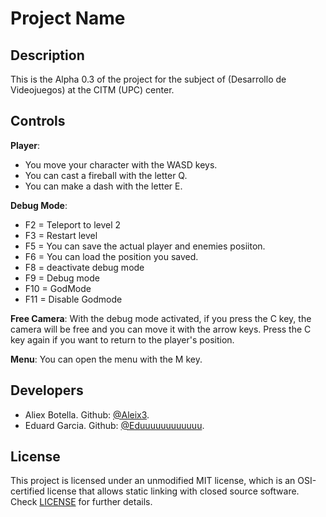 # Project Name

## Description

This is the Alpha 0.3 of the project for the subject of (Desarrollo de Videojuegos) at the CITM (UPC) center.

## Controls

**Player**:
- You move your character with the WASD keys.
- You can cast a fireball with the letter Q.
- You can make a dash with the letter E.

**Debug Mode**: 
- F2 = Teleport to level 2
- F3 = Restart level
- F5 = You can save the actual player and enemies posiiton.
- F6 = You can load the position you saved.
- F8 = deactivate debug mode
- F9 = Debug mode
- F10 = GodMode
- F11 = Disable Godmode

**Free Camera**: With the debug mode activated, if you press the C key, the camera will be free and you can move it with the arrow keys. Press the C key again if you want to return to the player's position.

**Menu**: You can open the menu with the M key.

## Developers

- Aliex Botella. Github: [@Aleix3](https://github.com/Aleix3).
- Eduard Garcia. Github: [@Eduuuuuuuuuuuu](https://github.com/Eduuuuuuuuuuuu).

## License

This project is licensed under an unmodified MIT license, which is an OSI-certified license that allows static linking with closed source software. Check [LICENSE](LICENSE) for further details.

